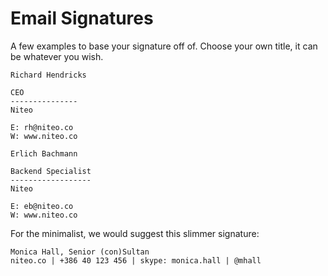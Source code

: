 # Email Signatures

A few examples to base your signature off of. Choose your own title, it can be whatever you wish.

```
Richard Hendricks

CEO
---------------
Niteo

E: rh@niteo.co
W: www.niteo.co
```

```
Erlich Bachmann

Backend Specialist
------------------
Niteo

E: eb@niteo.co
W: www.niteo.co
```

For the minimalist, we would suggest this slimmer signature:

```
Monica Hall, Senior (con)Sultan
niteo.co | +386 40 123 456 | skype: monica.hall | @mhall
```
